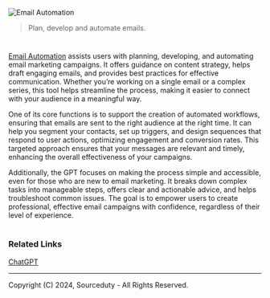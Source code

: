 ![Email Automation](https://github.com/user-attachments/assets/700b6aa0-0ff3-48b0-b5aa-601a8231f853)

> Plan, develop and automate emails.

#

[Email Automation](https://chatgpt.com/g/g-jl4ni3l7f-email-automation) assists users with planning, developing, and automating email marketing campaigns. It offers guidance on content strategy, helps draft engaging emails, and provides best practices for effective communication. Whether you’re working on a single email or a complex series, this tool helps streamline the process, making it easier to connect with your audience in a meaningful way.

One of its core functions is to support the creation of automated workflows, ensuring that emails are sent to the right audience at the right time. It can help you segment your contacts, set up triggers, and design sequences that respond to user actions, optimizing engagement and conversion rates. This targeted approach ensures that your messages are relevant and timely, enhancing the overall effectiveness of your campaigns.

Additionally, the GPT focuses on making the process simple and accessible, even for those who are new to email marketing. It breaks down complex tasks into manageable steps, offers clear and actionable advice, and helps troubleshoot common issues. The goal is to empower users to create professional, effective email campaigns with confidence, regardless of their level of experience.

#
### Related Links

[ChatGPT](https://github.com/sourceduty/ChatGPT)

***
Copyright (C) 2024, Sourceduty - All Rights Reserved.
